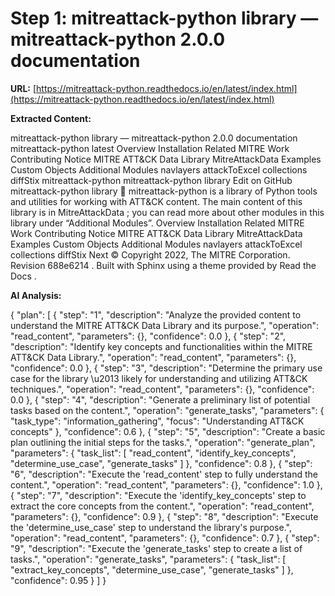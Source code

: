 # Step 1: mitreattack-python library — mitreattack-python 2.0.0 documentation

**URL:** [https://mitreattack-python.readthedocs.io/en/latest/index.html](https://mitreattack-python.readthedocs.io/en/latest/index.html)

**Extracted Content:**

mitreattack-python library — mitreattack-python 2.0.0 documentation
mitreattack-python
latest
Overview
Installation
Related MITRE Work
Contributing
Notice
MITRE ATT&CK Data Library
MitreAttackData
Examples
Custom Objects
Additional Modules
navlayers
attackToExcel
collections
diffStix
mitreattack-python
mitreattack-python library
Edit on GitHub
mitreattack-python library

mitreattack-python
is a library of Python tools and utilities for working with ATT&CK
content.
The main content of this library is in
MitreAttackData
; you can read more about
other modules in this library under “Additional Modules”.
Overview
Installation
Related MITRE Work
Contributing
Notice
MITRE ATT&CK Data Library
MitreAttackData
Examples
Custom Objects
Additional Modules
navlayers
attackToExcel
collections
diffStix
Next
© Copyright 2022, The MITRE Corporation.
Revision
688e6214
.
Built with
Sphinx
using a
theme
provided by
Read the Docs
.

**AI Analysis:**

{
  "plan": [
    {
      "step": "1",
      "description": "Analyze the provided content to understand the MITRE ATT&CK Data Library and its purpose.",
      "operation": "read_content",
      "parameters": {},
      "confidence": 0.0
    },
    {
      "step": "2",
      "description": "Identify key concepts and functionalities within the MITRE ATT&CK Data Library.",
      "operation": "read_content",
      "parameters": {},
      "confidence": 0.0
    },
    {
      "step": "3",
      "description": "Determine the primary use case for the library \u2013 likely for understanding and utilizing ATT&CK techniques.",
      "operation": "read_content",
      "parameters": {},
      "confidence": 0.0
    },
    {
      "step": "4",
      "description": "Generate a preliminary list of potential tasks based on the content.",
      "operation": "generate_tasks",
      "parameters": {
        "task_type": "information_gathering",
        "focus": "Understanding ATT&CK concepts"
      },
      "confidence": 0.6
    },
    {
      "step": "5",
      "description": "Create a basic plan outlining the initial steps for the tasks.",
      "operation": "generate_plan",
      "parameters": {
        "task_list": [
          "read_content",
          "identify_key_concepts",
          "determine_use_case",
          "generate_tasks"
        ]
      },
      "confidence": 0.8
    },
    {
      "step": "6",
      "description": "Execute the 'read_content' step to fully understand the content.",
      "operation": "read_content",
      "parameters": {},
      "confidence": 1.0
    },
    {
      "step": "7",
      "description": "Execute the 'identify_key_concepts' step to extract the core concepts from the content.",
      "operation": "read_content",
      "parameters": {},
      "confidence": 0.9
    },
    {
      "step": "8",
      "description": "Execute the 'determine_use_case' step to understand the library's purpose.",
      "operation": "read_content",
      "parameters": {},
      "confidence": 0.7
    },
    {
      "step": "9",
      "description": "Execute the 'generate_tasks' step to create a list of tasks.",
      "operation": "generate_tasks",
      "parameters": {
        "task_list": [
          "extract_key_concepts",
          "determine_use_case",
          "generate_tasks"
        ]
      },
      "confidence": 0.95
    }
  ]
}

